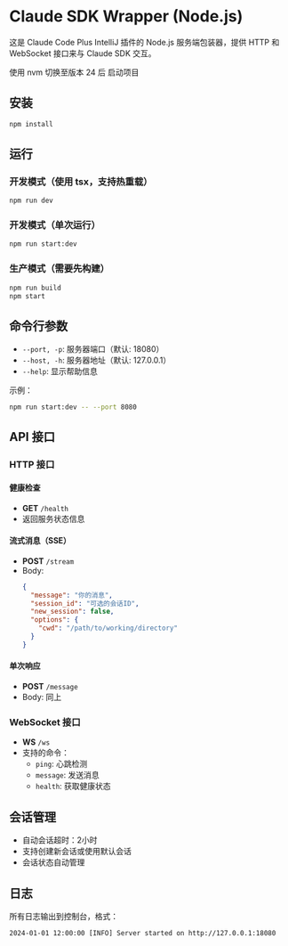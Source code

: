 # Claude SDK Wrapper (Node.js)

这是 Claude Code Plus IntelliJ 插件的 Node.js 服务端包装器，提供 HTTP 和 WebSocket 接口来与 Claude SDK 交互。

使用 nvm 切换至版本 24 后 启动项目

## 安装

```bash
npm install
```

## 运行

### 开发模式（使用 tsx，支持热重载）
```bash
npm run dev
```

### 开发模式（单次运行）
```bash
npm run start:dev
```

### 生产模式（需要先构建）
```bash
npm run build
npm start
```

## 命令行参数

- `--port, -p`: 服务器端口（默认: 18080）
- `--host, -h`: 服务器地址（默认: 127.0.0.1）
- `--help`: 显示帮助信息

示例：
```bash
npm run start:dev -- --port 8080
```

## API 接口

### HTTP 接口

#### 健康检查
- **GET** `/health`
- 返回服务状态信息

#### 流式消息（SSE）
- **POST** `/stream`
- Body:
  ```json
  {
    "message": "你的消息",
    "session_id": "可选的会话ID",
    "new_session": false,
    "options": {
      "cwd": "/path/to/working/directory"
    }
  }
  ```

#### 单次响应
- **POST** `/message`
- Body: 同上

### WebSocket 接口

- **WS** `/ws`
- 支持的命令：
  - `ping`: 心跳检测
  - `message`: 发送消息
  - `health`: 获取健康状态

## 会话管理

- 自动会话超时：2小时
- 支持创建新会话或使用默认会话
- 会话状态自动管理

## 日志

所有日志输出到控制台，格式：
```
2024-01-01 12:00:00 [INFO] Server started on http://127.0.0.1:18080
```